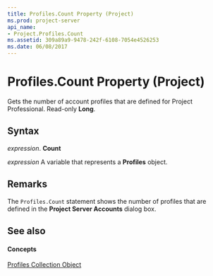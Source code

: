 ```yaml
---
title: Profiles.Count Property (Project)
ms.prod: project-server
api_name:
- Project.Profiles.Count
ms.assetid: 309a89a9-9478-242f-6108-7054e4526253
ms.date: 06/08/2017
---
```



# Profiles.Count Property (Project)

Gets the number of account profiles that are defined for Project Professional. Read-only **Long**.


## Syntax

 _expression_. **Count**

 _expression_ A variable that represents a **Profiles** object.


## Remarks

The  `Profiles.Count` statement shows the number of profiles that are defined in the **Project Server Accounts** dialog box.


## See also


#### Concepts


[Profiles Collection Object](profiles-object-project.md)
